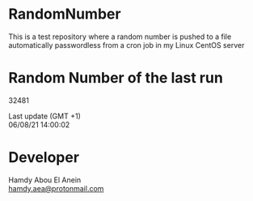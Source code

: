 # RandomNumber    
This is a test repository where a random number is pushed to a file automatically passwordless from a cron job in my Linux CentOS server    
# Random Number of the last run   
32481
      
Last update (GMT +1)    
06/08/21 14:00:02
# Developer    
Hamdy Abou El Anein   
hamdy.aea@protonmail.com
